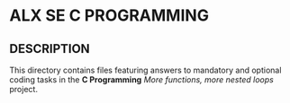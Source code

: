 ALX SE C PROGRAMMING
====================

DESCRIPTION
-----------

This directory contains files featuring answers to mandatory and optional coding tasks in the **C Programming** *More functions, more nested loops* project.
